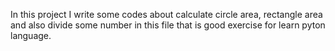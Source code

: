 In this project I write some codes about calculate circle area, rectangle area and also divide some number in this file that is good exercise for learn pyton language.
